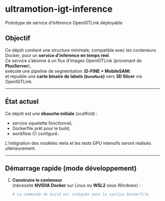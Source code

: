 # ultramotion-igt-inference

Prototype de service d’inférence OpenIGTLink déployable

## Objectif
Ce dépôt contient une structure minimale, compatible avec les conteneurs Docker, pour un **service d’inférence en temps réel**.  
Ce service s’abonne à un flux d’images OpenIGTLink (provenant de **PlusServer**),  
exécute une pipeline de segmentation (**D-FINE + MobileSAM**)  
et republie une **carte binaire de labels (`BoneMask`)** vers **3D Slicer** via OpenIGTLink.

---

## État actuel
Ce dépôt est une **ébauche initiale** (scaffold) :
- service squelette fonctionnel,  
- Dockerfile prêt pour le build,  
- workflow CI configuré.  

L’intégration des modèles réels et les tests GPU intensifs seront réalisés ultérieurement.

---

## Démarrage rapide (mode développement)
1. **Construire le conteneur**  
   (nécessite **NVIDIA Docker** sur Linux ou **WSL2** sous Windows) :

   ```bash
   # La commande de build est indiquée dans la section Dockerfile
